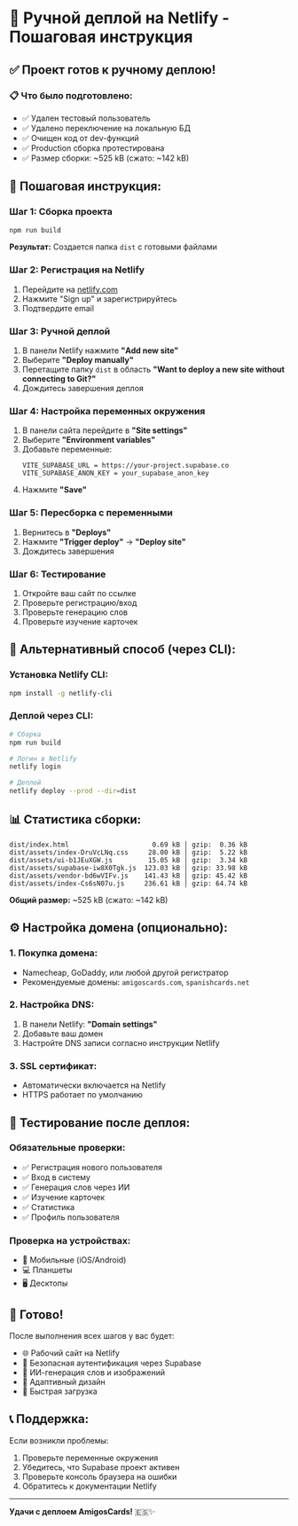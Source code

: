# 🚀 Ручной деплой на Netlify - Пошаговая инструкция

## ✅ **Проект готов к ручному деплою!**

### 📋 **Что было подготовлено:**
- ✅ Удален тестовый пользователь
- ✅ Удалено переключение на локальную БД
- ✅ Очищен код от dev-функций
- ✅ Production сборка протестирована
- ✅ Размер сборки: ~525 kB (сжато: ~142 kB)

## 🎯 **Пошаговая инструкция:**

### **Шаг 1: Сборка проекта**
```bash
npm run build
```
**Результат:** Создается папка `dist` с готовыми файлами

### **Шаг 2: Регистрация на Netlify**
1. Перейдите на [netlify.com](https://netlify.com)
2. Нажмите "Sign up" и зарегистрируйтесь
3. Подтвердите email

### **Шаг 3: Ручной деплой**
1. В панели Netlify нажмите **"Add new site"**
2. Выберите **"Deploy manually"**
3. Перетащите папку `dist` в область **"Want to deploy a new site without connecting to Git?"**
4. Дождитесь завершения деплоя

### **Шаг 4: Настройка переменных окружения**
1. В панели сайта перейдите в **"Site settings"**
2. Выберите **"Environment variables"**
3. Добавьте переменные:
   ```
   VITE_SUPABASE_URL = https://your-project.supabase.co
   VITE_SUPABASE_ANON_KEY = your_supabase_anon_key
   ```
4. Нажмите **"Save"**

### **Шаг 5: Пересборка с переменными**
1. Вернитесь в **"Deploys"**
2. Нажмите **"Trigger deploy"** → **"Deploy site"**
3. Дождитесь завершения

### **Шаг 6: Тестирование**
1. Откройте ваш сайт по ссылке
2. Проверьте регистрацию/вход
3. Проверьте генерацию слов
4. Проверьте изучение карточек

## 🔧 **Альтернативный способ (через CLI):**

### **Установка Netlify CLI:**
```bash
npm install -g netlify-cli
```

### **Деплой через CLI:**
```bash
# Сборка
npm run build

# Логин в Netlify
netlify login

# Деплой
netlify deploy --prod --dir=dist
```

## 📊 **Статистика сборки:**
```
dist/index.html                     0.69 kB │ gzip:  0.36 kB
dist/assets/index-DruVcLNq.css     28.00 kB │ gzip:  5.22 kB
dist/assets/ui-b1JEuXGW.js         15.05 kB │ gzip:  3.34 kB
dist/assets/supabase-iw8X0Tgk.js  123.03 kB │ gzip: 33.98 kB
dist/assets/vendor-bd6wVIFv.js    141.43 kB │ gzip: 45.42 kB
dist/assets/index-Cs6sN07u.js     236.61 kB │ gzip: 64.74 kB
```

**Общий размер:** ~525 kB (сжато: ~142 kB)

## ⚙️ **Настройка домена (опционально):**

### **1. Покупка домена:**
- Namecheap, GoDaddy, или любой другой регистратор
- Рекомендуемые домены: `amigoscards.com`, `spanishcards.net`

### **2. Настройка DNS:**
1. В панели Netlify: **"Domain settings"**
2. Добавьте ваш домен
3. Настройте DNS записи согласно инструкции Netlify

### **3. SSL сертификат:**
- Автоматически включается на Netlify
- HTTPS работает по умолчанию

## 🧪 **Тестирование после деплоя:**

### **Обязательные проверки:**
- ✅ Регистрация нового пользователя
- ✅ Вход в систему
- ✅ Генерация слов через ИИ
- ✅ Изучение карточек
- ✅ Статистика
- ✅ Профиль пользователя

### **Проверка на устройствах:**
- 📱 Мобильные (iOS/Android)
- 💻 Планшеты
- 🖥️ Десктопы

## 🎉 **Готово!**

После выполнения всех шагов у вас будет:
- 🌐 Рабочий сайт на Netlify
- 🔐 Безопасная аутентификация через Supabase
- 🤖 ИИ-генерация слов и изображений
- 📱 Адаптивный дизайн
- 🚀 Быстрая загрузка

## 📞 **Поддержка:**

Если возникли проблемы:
1. Проверьте переменные окружения
2. Убедитесь, что Supabase проект активен
3. Проверьте консоль браузера на ошибки
4. Обратитесь к документации Netlify

---

**Удачи с деплоем AmigosCards!** 🇪🇸✨



























